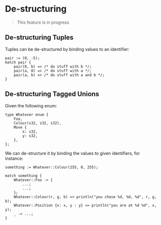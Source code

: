 # De-structuring
> This feature is in progress

## De-structuring Tuples

Tuples can be de-structured by binding values to an identifier:

```
pair := (0, -5);
match pair {
    pair(0, b) => /* do stuff with b */;
    pair(a, 0) => /* do stuff with a */;
    pair(a, b) => /* do stuff with a and b */;
}
```

## De-structuring Tagged Unions
Given the following enum:

```
type Whatever enum {
    Foo,
    Colour(s32, s32, s32),
    Move {
        x: s32,
        y: s32,
    },
};
```

We can de-structure it by binding the values to given identifiers, for instance:

```
something := Whatever::Colour(255, 0, 255);

match something {
    Whatever::Foo -> {
        ...;
        ...;
    };
    Whatever::Colour(r, g, b) => println("you chose %d, %d, %d", r, g, b);
    Whatever::Position {x: x, y : y} => println("you are at %d %d", x, y);
    _ -> ...;
}
```
